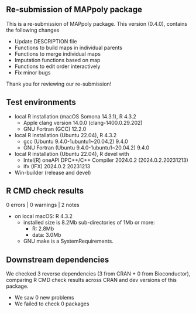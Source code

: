 ## Re-submission of MAPpoly package

This is a re-submission of MAPpoly package. This version (0.4.0), contains the following changes

  - Update DESCRIPTION file
  - Functions to build maps in individual parents
  - Functions to merge individual maps
  - Imputation functions based on map
  - Functions to edit order interactively
  - Fix minor bugs 

Thank you for reviewing our re-submission!

## Test environments
* local R installation (macOS Somona 14.3.1), R 4.3.2
   - Apple clang version 14.0.0 (clang-1400.0.29.202)
   - GNU Fortran (GCC) 12.2.0
* local R installation (Ubuntu 22.04), R 4.3.2
   - gcc (Ubuntu 9.4.0-1ubuntu1~20.04.2) 9.4.0
   - GNU Fortran (Ubuntu 9.4.0-1ubuntu1~20.04.2) 9.4.0
* local R installation (Ubuntu 22.04), R devel with  
  - Intel(R) oneAPI DPC++/C++ Compiler 2024.0.2 (2024.0.2.20231213)
  - ifx (IFX) 2024.0.2 20231213
* Win-builder (release and devel)

## R CMD check results 

0 errors | 0 warnings | 2 notes

 - on local macOS: R 4.3.2
   * installed size is 8.2Mb
     sub-directories of 1Mb or more:
       * R:      2.8Mb
       * data:   3.0Mb
   * GNU make is a SystemRequirements.      
       
## Downstream dependencies

We checked 3 reverse dependencies (3 from CRAN + 0 from Bioconductor), comparing R CMD check results across CRAN and dev versions of this package.

 * We saw 0 new problems
 * We failed to check 0 packages
